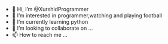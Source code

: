 - 👋 Hi, I’m @XurshidProgrammer
- 👀 I’m interested in programmer,watching and playing football
- 🌱 I’m currently learning python
- 💞️ I’m looking to collaborate on ...
- 📫 How to reach me ...

<!---
XurshidProgrammer/XurshidProgrammer is a ✨ special ✨ repository because its `README.md` (this file) appears on your GitHub profile.
You can click the Preview link to take a look at your changes.
--->
